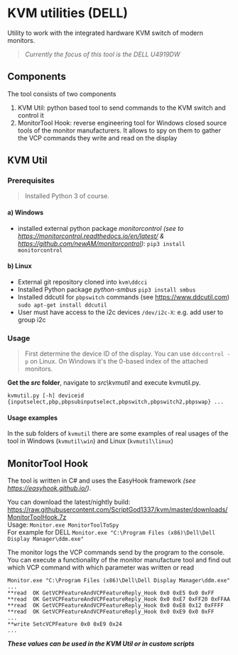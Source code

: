 
# KVM utilities (DELL)
Utility to work with the integrated hardware KVM switch of modern monitors.
> *Currently the focus of this tool is the DELL U4919DW*

## Components
The tool consists of two components
1. KVM Util: python based tool to send commands to the KVM switch and control it
2. MonitorTool Hook: reverse engineering tool for Windows closed source tools of the monitor manufacturers. It allows to spy on them to gather the VCP commands they write and read on the display

## KVM Util
### Prerequisites
>  Installed Python 3 of course.
#### a) Windows
 - installed external python package *monitorcontrol*  *(see to https://monitorcontrol.readthedocs.io/en/latest/ & https://github.com/newAM/monitorcontrol)*:
`pip3 install monitorcontrol`

 #### b) Linux
 - External git repository cloned into `kvm\ddcci`
 - Installed Python package *python-smbus*  `pip3 install smbus`
 - Installed ddcutil for `pbpswitch` commands (see https://www.ddcutil.com)
 `sudo apt-get install ddcutil`
 - User must have access to the i2c devices `/dev/i2c-X`: e.g. add user to group i2c

### Usage
>  First determine the device ID of the display. You can use `ddccontrol -p` on Linux. On Windows it's the 0-based index of the attached monitors.

**Get the *src* folder**, navigate to *src\kvmutil* and execute kvmutil.py.
```
kvmutil.py [-h] deviceid {inputselect,pbp,pbpsubinputselect,pbpswitch,pbpswitch2,pbpswap} ...
```
#### Usage examples
In the sub folders of `kvmutil` there are some examples of real usages of the tool in Windows (`kvmutil\win`) and Linux (`kvmutil\linux`) 

## MonitorTool Hook
The tool is written in C# and uses the EasyHook framework *(see https://easyhook.github.io/)*.

You can download the latest/nightly build: https://raw.githubusercontent.com/ScriptGod1337/kvm/master/downloads/MonitorToolHook.7z  
Usage: `Monitor.exe MonitorToolToSpy`  
For example for DELL `Monitor.exe "C:\Program Files (x86)\Dell\Dell Display Manager\ddm.exe"`

The monitor logs the VCP commands send by the program to the console. You can execute a functionality of the monitor manufacture tool and find out which VCP command with which parameter was written or read
```
Monitor.exe "C:\Program Files (x86)\Dell\Dell Display Manager\ddm.exe"
...
**read  OK GetVCPFeatureAndVCPFeatureReply_Hook 0x0 0xE5 0x0 0xFF
**read  OK GetVCPFeatureAndVCPFeatureReply_Hook 0x0 0xE7 0xFF20 0xFFAA
**read  OK GetVCPFeatureAndVCPFeatureReply_Hook 0x0 0xE8 0x12 0xFFFF
**read  OK GetVCPFeatureAndVCPFeatureReply_Hook 0x0 0xE9 0x0 0xFF
...
**write SetcVCPFeature 0x0 0xE9 0x24
...
```

***These values can be used in the KVM Util or in custom scripts***